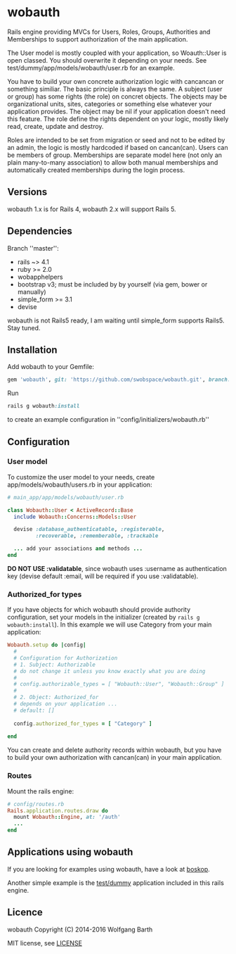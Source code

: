 wobauth
=======

Rails engine providing MVCs for Users, Roles, Groups, Authorities and Memberships
to support authorization of the main application.

The User model is mostly coupled with your application, so Woauth::User is open classed.
You should overwrite it depending on your needs. See 
test/dummy/app/models/wobauth/user.rb for an example.

You have to build your own concrete authorization logic with cancancan or
something similiar. The basic principle
is always the same. A subject (user or group) has some rights (the role) on
concret objects. The objects may be organizational units, sites, categories
or something else whatever your application provides. The object may be nil
if your application doesn't need this feature. The role define the rights
dependent on your logic, mostly likely read, create, update and destroy.

Roles are intended to be set from migration or seed and not to be edited by
an admin, the logic is mostly hardcoded if based on cancan(can). Users can be
members of group. Memberships are separate model here (not only an plain
many-to-many association) to allow both manual memberships and
automatically created memberships during the login process.

Versions
--------

wobauth 1.x is for Rails 4, wobauth 2.x will support Rails 5.

Dependencies
------------

Branch ''master'':

* rails ~> 4.1
* ruby >= 2.0
* wobapphelpers
* bootstrap v3; must be included by by yourself (via gem, bower or manually)
* simple_form >= 3.1
* devise

wobauth is not Rails5 ready, I am waiting until simple_form supports Rails5. Stay
tuned.

Installation
------------
Add wobauth to your Gemfile:

```ruby
gem 'wobauth', git: 'https://github.com/swobspace/wobauth.git', branch: 'master'
```
Run

```ruby
rails g wobauth:install
```
to create an example configuration in ''config/initializers/wobauth.rb''

Configuration
-------------

### User model

To customize the user model to your needs, create app/models/wobauth/users.rb in
your application:

```ruby
# main_app/app/models/wobauth/user.rb

class Wobauth::User < ActiveRecord::Base
  include Wobauth::Concerns::Models::User

  devise :database_authenticatable, :registerable,
         :recoverable, :rememberable, :trackable

  ... add your associations and methods ...
end
```
**DO NOT USE :validatable**, since wobauth uses :username as authentication key
(devise default :email, will be required if you use :validatable). 

### Authorized_for types

If you have objects for which wobauth should provide authority configuration, 
set your models in the initializer (created by ```rails g wobauth:install```). 
In this example we will use Category from your main application:

```ruby
Wobauth.setup do |config|
  #
  # Configuration for Authorization
  # 1. Subject: Authorizable
  # do not change it unless you know exactly what you are doing
  #
  # config.authorizable_types = [ "Wobauth::User", "Wobauth::Group" ]
  #
  # 2. Object: Authorized_for
  # depends on your application ...
  # default: []
   
  config.authorized_for_types = [ "Category" ]
   
end
```

You can create and delete authority records within wobauth, but you have to build
your own authorization with cancan(can) in your main application.

### Routes
Mount the rails engine:

```ruby
# config/routes.rb
Rails.application.routes.draw do
  mount Wobauth::Engine, at: '/auth'
  ...
end
```

Applications using wobauth
--------------------------
If you are looking for examples using wobauth, have a look at
[boskop](https://github.com/swobspace/boskop). 

Another simple example is the [test/dummy](test/dummy) application
included in this rails engine.

Licence
-------

wobauth Copyright (C) 2014-2016  Wolfgang Barth

MIT license, see [LICENSE](LICENSE)

